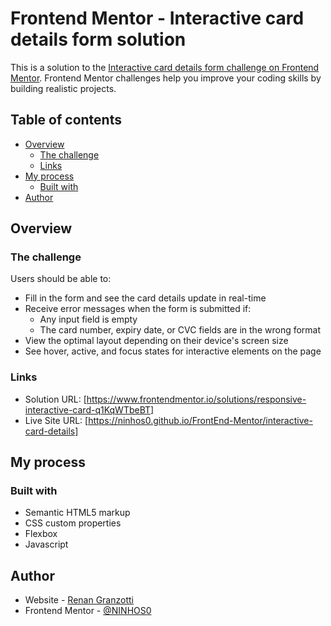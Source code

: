 # Frontend Mentor - Interactive card details form solution

This is a solution to the [Interactive card details form challenge on Frontend Mentor](https://www.frontendmentor.io/challenges/interactive-card-details-form-XpS8cKZDWw). Frontend Mentor challenges help you improve your coding skills by building realistic projects. 

## Table of contents

- [Overview](#overview)
  - [The challenge](#the-challenge)
  - [Links](#links)
- [My process](#my-process)
  - [Built with](#built-with)
- [Author](#author)

## Overview

### The challenge

Users should be able to:

- Fill in the form and see the card details update in real-time
- Receive error messages when the form is submitted if:
  - Any input field is empty
  - The card number, expiry date, or CVC fields are in the wrong format
- View the optimal layout depending on their device's screen size
- See hover, active, and focus states for interactive elements on the page

### Links

- Solution URL: [https://www.frontendmentor.io/solutions/responsive-interactive-card-q1KqWTbeBT]
- Live Site URL: [https://ninhos0.github.io/FrontEnd-Mentor/interactive-card-details]

## My process

### Built with

- Semantic HTML5 markup
- CSS custom properties
- Flexbox
- Javascript

## Author

- Website - [Renan Granzotti](https://www.ninhos0.github.io/Portifolio/)
- Frontend Mentor - [@NINHOS0](https://www.frontendmentor.io/profile/NINHOS0)